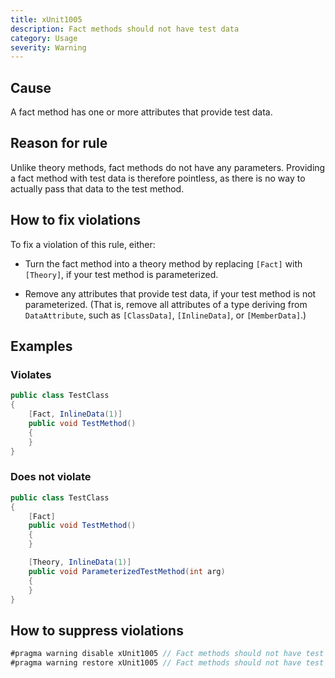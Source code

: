 ```yaml
---
title: xUnit1005
description: Fact methods should not have test data
category: Usage
severity: Warning
---
```


## Cause

A fact method has one or more attributes that provide test data.

## Reason for rule

Unlike theory methods, fact methods do not have any parameters. Providing a fact method with test data is therefore pointless, as there is no way to actually pass that data to the test method.

## How to fix violations

To fix a violation of this rule, either:

* Turn the fact method into a theory method by replacing `[Fact]` with `[Theory]`, if your test method is parameterized.

* Remove any attributes that provide test data, if your test method is not parameterized. (That is, remove all attributes of a type deriving from `DataAttribute`, such as `[ClassData]`, `[InlineData]`, or `[MemberData]`.)

## Examples

### Violates

```csharp
public class TestClass
{
    [Fact, InlineData(1)]
    public void TestMethod()
    {
    }
}
```

### Does not violate

```csharp
public class TestClass
{
    [Fact]
    public void TestMethod()
    {
    }

    [Theory, InlineData(1)]
    public void ParameterizedTestMethod(int arg)
    {
    }
}
```

## How to suppress violations

```csharp
#pragma warning disable xUnit1005 // Fact methods should not have test data
#pragma warning restore xUnit1005 // Fact methods should not have test data
```
